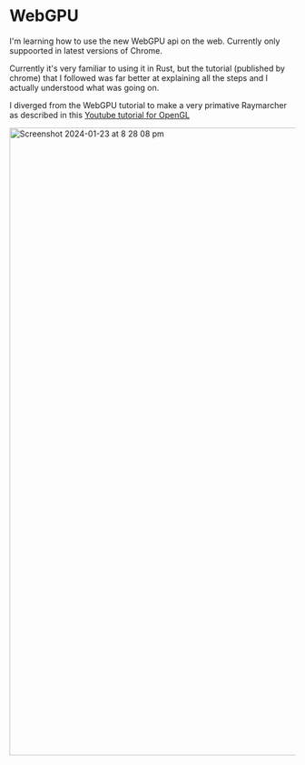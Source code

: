 # WebGPU 
I'm learning how to use the new WebGPU api on the web. Currently only suppoorted in latest versions of Chrome. 

Currently it's very familiar to using it in Rust, but the tutorial (published by chrome) that I followed was far better at explaining all the steps and I actually understood what was going on.

I diverged from the WebGPU tutorial to make a very primative Raymarcher as described in this [Youtube tutorial for OpenGL](https://www.youtube.com/watch?v=khblXafu7iA)

<img width="1104" alt="Screenshot 2024-01-23 at 8 28 08 pm" src="https://github.com/Dot32IsCool/webgpu/assets/61964090/9315fed4-e0b3-498d-88fd-cbb49c57d098">
